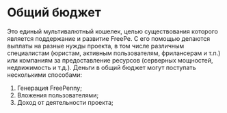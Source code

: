 # Общий бюджет
Это единый мультивалютный кошелек, целью существования которого является поддержание и развитие FreePe. С его помощью делаются выплаты на разные нужды проекта, в том числе различным специалистам (юристам, активным пользователям, фрилансерам и т.п.) или компаниям за предоставление ресурсов (серверных мощностей, недвижимость и т.д.). Деньги в общий бюджет могут поступать несколькими способами:
1. Генерация FreePenny;
2. Вложения пользователями;
3. Доход от деятельности проекта;

